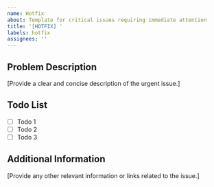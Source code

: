 ```yaml
---
name: Hotfix
about: Template for critical issues requiring immediate attention
title: '[HOTFIX] '
labels: hotfix
assignees: ''
---
```


## Problem Description

[Provide a clear and concise description of the urgent issue.]

## Todo List

-   [ ] Todo 1
-   [ ] Todo 2
-   [ ] Todo 3

## Additional Information

[Provide any other relevant information or links related to the issue.]